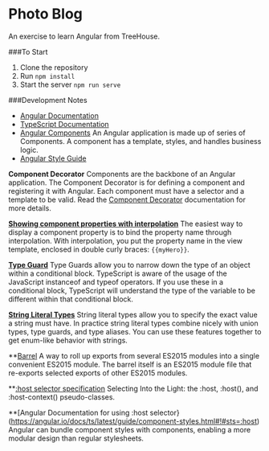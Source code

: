 # Photo Blog
An exercise to learn Angular from TreeHouse.

###To Start

1. Clone the repository
2. Run `npm install`
3. Start the server `npm run serve`


###Development Notes

- [Angular Documentation](https://angular.io/docs/ts/latest)
- [TypeScript Documentation](http://www.typescriptlang.org/docs/tutorial.html)
- [Angular Components]()
An Angular application is made up of series of Components. A component has a template, styles, and handles business 
logic.
- [Angular Style Guide](https://angular.io/docs/ts/latest/guide/style-guide.html)

**Component Decorator**
Components are the backbone of an Angular application. The Component Decorator is for defining a component and 
registering it with Angular. Each component must have a selector and a template to be valid. Read the [Component 
Decorator](https://angular.io/docs/ts/latest/api/core/index/Component-decorator.html) documentation for more details.

**[Showing component properties with interpolation](https://angular.io/docs/ts/latest/guide/displaying-data.html#!#interpolation)**
The easiest way to display a component property is to bind the property name through interpolation. With interpolation, 
you put the property name in the view template, enclosed in double curly braces: `{{myHero}}`.

**[Type Guard](https://basarat.gitbooks.io/typescript/content/docs/types/typeGuard.html)**
Type Guards allow you to narrow down the type of an object within a conditional block. TypeScript is aware of the usage 
of the JavaScript instanceof and typeof operators. If you use these in a conditional block, TypeScript will understand 
the type of the variable to be different within that conditional block.

**[String Literal Types](http://www.typescriptlang.org/docs/handbook/advanced-types.html#string-literal-types)**
String literal types allow you to specify the exact value a string must have. In practice string literal types combine 
nicely with union types, type guards, and type aliases. You can use these features together to get enum-like behavior 
with strings.

**[Barrel](https://angular.io/docs/ts/latest/guide/glossary.html#!#barrel)
A way to roll up exports from several ES2015 modules into a single convenient ES2015 module. The barrel itself is an 
ES2015 module file that re-exports selected exports of other ES2015 modules.

**[:host selector specification](https://www.w3.org/TR/css-scoping-1/#host-selector)
Selecting Into the Light: the :host, :host(), and :host-context() pseudo-classes.

**[Angular Documentation for using :host selector}(https://angular.io/docs/ts/latest/guide/component-styles.html#!#sts=:host)
Angular can bundle component styles with components, enabling a more modular design than regular stylesheets.
